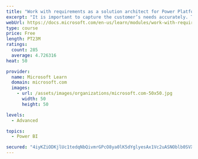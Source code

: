```yaml
---
title: "Work with requirements as a solution architect for Power Platform and Dynamics 365"
excerpt: "It is important to capture the customer’s needs accurately. This module explains how to capture requirements and identify functional and non-functional items."
webUrl: https://docs.microsoft.com/en-us/learn/modules/work-with-requirements/
type: course
price: Free
length: PT23M
ratings:
  count: 285
  average: 4.726316
heat: 50

provider:
  name: Microsoft Learn
  domain: microsoft.com
  images:
    - url: /assets/images/organizations/microsoft.com-50x50.jpg
      width: 50
      height: 50

levels:
  - Advanced

topics:
  - Power BI

secured: "4iyKZiODKjlUc1tedqNbQivmrGPcO8ya0lK5dYglyesAx1Vc2uASNOblb0SVXdmZbBer5ji1m4cQIXsQyojVmmYOXXyD75mHZJDqPDGzgw0Oi0Aqq79opLghw3O5OPyWpNu9PZBmi7mq7mFDr3pdnt7R29cXqDEN4DZdWP9v+3XzQbBFU673AOLM/mKm4YSsVrOGguw/Odv7imL3O7RJVnNgEEtw2ptr9xZZb8Zv2HuMj0a/n4LROQ3DgpRUAKPO0hLj42KFLdMNuRPotZsL/UwXrb2fO2LqfoZ/vpxN4mWLLdulqPxOUCv4tbT8CMrvjfFyGm9dSQhvego7zBCEbK7SSdyMNl//+cQ9dy8BsrHt7q5O9l/ttMguEx35aCy5ZtcP4R54AfHL9Hc1hVRGwZMyMZehGRKbssJ6DHdC+Zo=;TuF/Sq3gUcHIE6Lj4iQ+sA=="
---
```


